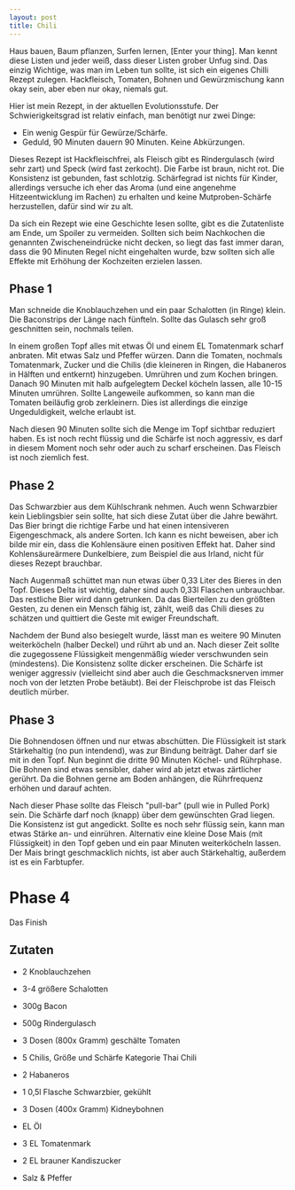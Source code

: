 ```yaml
---
layout: post
title: Chili
---
```


Haus bauen, Baum pflanzen, Surfen lernen, [Enter your thing]. Man kennt diese Listen und jeder weiß, dass dieser Listen grober Unfug sind. Das einzig Wichtige, was man im Leben tun sollte, ist sich ein eigenes Chilli Rezept zulegen. Hackfleisch, Tomaten, Bohnen und Gewürzmischung kann okay sein, aber eben nur okay, niemals gut.

Hier ist mein Rezept, in der aktuellen Evolutionsstufe. Der Schwierigkeitsgrad ist relativ einfach, man benötigt nur zwei Dinge:

* Ein wenig Gespür für Gewürze/Schärfe.
* Geduld, 90 Minuten dauern 90 Minuten. Keine Abkürzungen.

Dieses Rezept ist Hackfleischfrei, als Fleisch gibt es Rindergulasch (wird sehr zart) und Speck (wird fast zerkocht). Die Farbe ist braun, nicht rot. Die Konsistenz ist gebunden, fast schlotzig. Schärfegrad ist nichts für Kinder, allerdings versuche ich eher das Aroma (und eine angenehme Hitzeentwicklung im Rachen) zu erhalten und keine Mutproben-Schärfe herzustellen, dafür sind wir zu alt.

<!--more-->

Da sich ein Rezept wie eine Geschichte lesen sollte, gibt es die Zutatenliste am Ende, um Spoiler zu vermeiden. Sollten sich beim Nachkochen die genannten Zwischeneindrücke nicht decken, so liegt das fast immer daran, dass die 90 Minuten Regel nicht eingehalten wurde, bzw sollten sich alle Effekte mit Erhöhung der Kochzeiten erzielen lassen.

## Phase 1

Man schneide die Knoblauchzehen und ein paar Schalotten (in Ringe) klein. Die Baconstrips der Länge nach fünfteln. Sollte das Gulasch sehr groß geschnitten sein, nochmals teilen.

In einem großen Topf alles mit etwas Öl und einem EL Tomatenmark scharf anbraten. Mit etwas Salz und Pfeffer würzen. Dann die Tomaten, nochmals Tomatenmark, Zucker und die Chilis (die kleineren in Ringen, die Habaneros in Hälften und entkernt) hinzugeben. Umrühren und zum Kochen bringen. Danach 90 Minuten mit halb aufgelegtem Deckel köcheln lassen, alle 10-15 Minuten umrühren. Sollte Langeweile aufkommen, so kann man die Tomaten beiläufig grob zerkleinern. Dies ist allerdings die einzige Ungeduldigkeit, welche erlaubt ist.

Nach diesen 90 Minuten sollte sich die Menge im Topf sichtbar reduziert haben. Es ist noch recht flüssig und die Schärfe ist noch aggressiv, es darf in diesem Moment noch sehr oder auch zu scharf erscheinen. Das Fleisch ist noch ziemlich fest.

## Phase 2

Das Schwarzbier aus dem Kühlschrank nehmen. Auch wenn Schwarzbier kein Lieblingsbier sein sollte, hat sich diese Zutat über die Jahre bewährt. Das Bier bringt die richtige Farbe und hat einen intensiveren Eigengeschmack, als andere Sorten. Ich kann es nicht beweisen, aber ich bilde mir ein, dass die Kohlensäure einen positiven Effekt hat. Daher sind Kohlensäureärmere Dunkelbiere, zum Beispiel die aus Irland, nicht für dieses Rezept brauchbar.

Nach Augenmaß schüttet man nun etwas über 0,33 Liter des Bieres in den Topf. Dieses Delta ist wichtig, daher sind auch 0,33l Flaschen unbrauchbar. Das restliche Bier wird dann getrunken. Da das Bierteilen zu den größten Gesten, zu denen ein Mensch fähig ist, zählt, weiß das Chili dieses zu schätzen und quittiert die Geste mit ewiger Freundschaft.

Nachdem der Bund also besiegelt wurde, lässt man es weitere 90 Minuten weiterköcheln (halber Deckel) und rührt ab und an. Nach dieser Zeit sollte die zugegossene Flüssigkeit mengenmäßig wieder verschwunden sein (mindestens). Die Konsistenz sollte dicker erscheinen. Die Schärfe ist weniger aggressiv (vielleicht sind aber auch die Geschmacksnerven immer noch von der letzten Probe betäubt). Bei der Fleischprobe ist das Fleisch deutlich mürber.

## Phase 3

Die Bohnendosen öffnen und nur etwas abschütten. Die Flüssigkeit ist stark Stärkehaltig (no pun intendend), was zur Bindung beiträgt. Daher darf sie mit in den Topf. Nun beginnt die dritte 90 Minuten Köchel- und Rührphase. Die Bohnen sind etwas sensibler, daher wird ab jetzt etwas zärtlicher gerührt. Da die Bohnen gerne am Boden anhängen, die Rührfrequenz erhöhen und darauf achten.

Nach dieser Phase sollte das Fleisch "pull-bar" (pull wie in Pulled Pork) sein. Die Schärfe darf noch (knapp) über dem gewünschten Grad liegen. Die Konsistenz ist gut angedickt. Sollte es noch sehr flüssig sein, kann man etwas Stärke an- und einrühren. Alternativ eine kleine Dose Mais (mit Flüssigkeit) in den Topf geben und ein paar Minuten weiterköcheln lassen. Der Mais bringt geschmacklich nichts, ist aber auch Stärkehaltig, außerdem ist es ein Farbtupfer.

# Phase 4

Das Finish

## Zutaten

* 2 Knoblauchzehen
* 3-4 größere Schalotten
* 300g Bacon
* 500g Rindergulasch
* 3 Dosen (800x Gramm) geschälte Tomaten
* 5 Chilis, Größe und Schärfe Kategorie Thai Chili
* 2 Habaneros
* 1 0,5l Flasche Schwarzbier, gekühlt
* 3 Dosen (400x Gramm) Kidneybohnen

* EL Öl
* 3 EL Tomatenmark
* 2 EL brauner Kandiszucker
* Salz & Pfeffer
